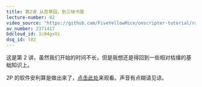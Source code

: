 ```yaml
---
title: 第2讲 从百草园，到三味书屋
lecture-number: 02
video_source: "https://github.com/FiveYellowMice/onscripter-tutorial/raw/master/%E7%AC%AC2%E8%AE%B2%20%E4%BB%8E%E7%99%BE%E8%8D%89%E5%9B%AD%EF%BC%8C%E5%88%B0%E4%B8%89%E5%91%B3%E4%B9%A6%E5%B1%8B/sub.mp4"
av_number: 2371417
bdcloud_id: 1c04gxVi
dsq_id: l02
---
```


这是第 2 讲，虽然我们开始的时间不长，但是我想还是得回到一些相对枯燥的基础知识上。

2P 的软件安利算是做出来了，[点击此处](http://www.bilibili.com/video/av2371417/index_2.html)来观看。声音有点糊请见谅。
